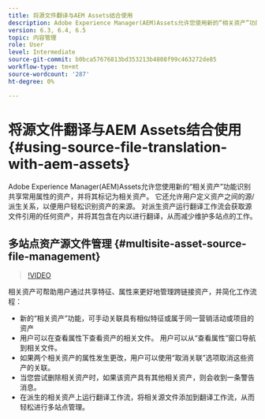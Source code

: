 ```yaml
---
title: 将源文件翻译与AEM Assets结合使用
description: Adobe Experience Manager(AEM)Assets允许您使用新的“相关资产”功能识别共享常用属性的资产，并将其标记为相关资产。 它还允许用户定义资产之间的源/派生关系，以便用户轻松识别资产的来源。 对派生资产运行翻译工作流会获取源文件引用的任何资产，并将其包含在内以进行翻译，从而减少维护多站点的工作。
version: 6.3, 6.4, 6.5
topic: 内容管理
role: User
level: Intermediate
source-git-commit: b0bca57676813bd353213b4808f99c463272de85
workflow-type: tm+mt
source-wordcount: '287'
ht-degree: 0%

---
```



# 将源文件翻译与AEM Assets结合使用 {#using-source-file-translation-with-aem-assets}

Adobe Experience Manager(AEM)Assets允许您使用新的“相关资产”功能识别共享常用属性的资产，并将其标记为相关资产。 它还允许用户定义资产之间的源/派生关系，以便用户轻松识别资产的来源。 对派生资产运行翻译工作流会获取源文件引用的任何资产，并将其包含在内以进行翻译，从而减少维护多站点的工作。

## 多站点资产源文件管理 {#multisite-asset-source-file-management}

>[!VIDEO](https://video.tv.adobe.com/v/18331/?quality=9&learn=on)

相关资产可帮助用户通过共享特征、属性来更好地管理跨链接资产，并简化工作流程：

* 新的“相关资产”功能，可手动关联具有相似特征或属于同一营销活动或项目的资产
* 用户可以在查看属性下查看资产的相关文件。 用户可以从“查看属性”窗口导航到相关文件。
* 如果两个相关资产的属性发生更改，用户可以使用“取消关联”选项取消这些资产的关联。
* 当您尝试删除相关资产时，如果该资产具有其他相关资产，则会收到一条警告消息。
* 在派生的相关资产上运行翻译工作流，将相关源文件添加到翻译工作流，从而轻松进行多站点管理。